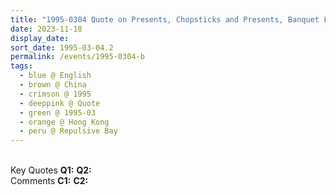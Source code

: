```yaml
---
title: "1995-0304 Quote on Presents, Chopsticks and Presents, Banquet Lunch, Repulsive Bay, Hong Kong, China"
date: 2023-11-18
display_date: 
sort_date: 1995-03-04.2
permalink: /events/1995-0304-b
tags:
  - blue @ English
  - brown @ China
  - crimson @ 1995
  - deeppink @ Quote
  - green @ 1995-03
  - orange @ Hong Kong
  - peru @ Repulsive Bay
---
```


<br>

<wave-list>
  <list-title color="DarkSeaGreen" width="55">Key Quotes</list-title>
  <list-item color="BlanchedAlmond" width="280"><b>Q1:</b> <i></i></list-item>
  <list-item color="Lavender" width="280"><b>Q2:</b> <i></i></list-item>
</wave-list>

<br>

<wave-list>
  <list-title color="DarkSeaGreen" width="55">Comments</list-title>
  <list-item color="BlanchedAlmond" width="280"><b>C1:</b> <i></i></list-item>
  <list-item color="Lavender" width="280"><b>C2:</b> <i></i></list-item>
</wave-list>